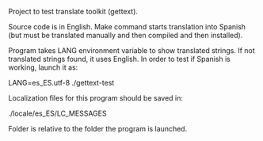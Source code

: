 Project to test translate toolkit (gettext).

Source code is in English. Make command starts translation into Spanish
(but must be translated manually and then compiled and then installed).

Program takes LANG environment variable to show translated strings. If
not translated strings found, it uses English. In order to test if
Spanish is working, launch it as:

LANG=es_ES.utf-8 ./gettext-test

Localization files for this program should be saved in:

./locale/es_ES/LC_MESSAGES

Folder is relative to the folder the program is launched.


